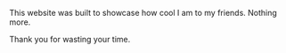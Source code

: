 

This website was built to showcase how cool I am to my friends. Nothing more.

Thank you for wasting your time.


